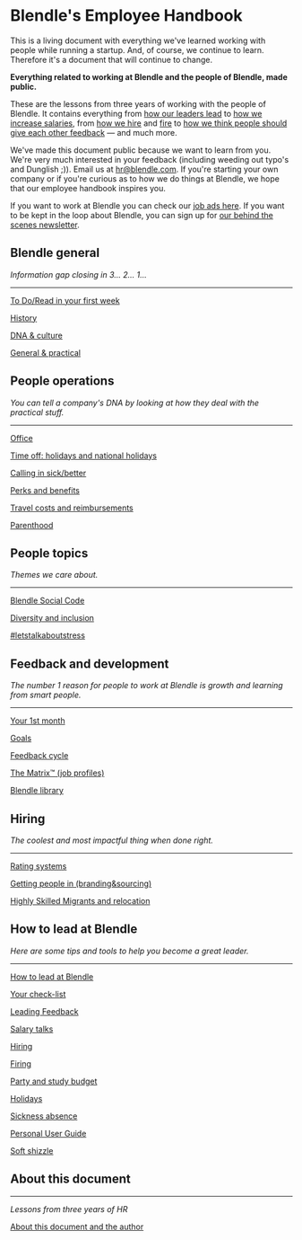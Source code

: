 # Blendle's Employee Handbook

This is a living document with everything we've learned working with people while running a startup. And, of course, we continue to learn. Therefore it's a document that will continue to change. 

**Everything related to working at Blendle and the people of Blendle, made public.**

These are the lessons from three years of working with the people of Blendle. It contains everything from [how our leaders lead](https://www.notion.so/ecfb7e647136468a9a0a32f1771a8f52?pvs=21) to [how we increase salaries](https://www.notion.so/Salary-Review-e11b6161c6d34f5c9568bb3e83ed96b6?pvs=21), from [how we hire](https://www.notion.so/Hiring-451bbcfe8d9b49438c0633326bb7af0a?pvs=21) and [fire](https://www.notion.so/Firing-5567687a2000496b8412e53cd58eed9d?pvs=21) to [how we think people should give each other feedback](https://www.notion.so/Our-Feedback-Process-eb64f1de796b4350aeab3bc068e3801f?pvs=21) — and much more.

We've made this document public because we want to learn from you. We're very much interested in your feedback (including weeding out typo's and Dunglish ;)). Email us at hr@blendle.com. If you're starting your own company or if you're curious as to how we do things at Blendle, we hope that our employee handbook inspires you.

If you want to work at Blendle you can check our [job ads here](https://blendle.homerun.co/). If you want to be kept in the loop about Blendle, you can sign up for [our behind the scenes newsletter](https://blendle.homerun.co/yes-keep-me-posted/tr/apply?token=8092d4128c306003d97dd3821bad06f2).

## Blendle general

*Information gap closing in 3... 2... 1...*

---

[To Do/Read in your first week](Blendle's%20Employee%20Handbook%207f5cc2e6b3604d68a03b5e2808cd2050/To%20Do%20Read%20in%20your%20first%20week%20f7faaf47e9c64c9b890eda10a443d4f2.md)

[History](Blendle's%20Employee%20Handbook%207f5cc2e6b3604d68a03b5e2808cd2050/History%20482d8f60077a40d1a0bd22d08fbd4bd9.md)

[DNA & culture](Blendle's%20Employee%20Handbook%207f5cc2e6b3604d68a03b5e2808cd2050/DNA%20&%20culture%20c88456c904b14571bbc8e20b4c65f60e.md)

[General & practical ](Blendle's%20Employee%20Handbook%207f5cc2e6b3604d68a03b5e2808cd2050/General%20&%20practical%20d9155d61efc344f89d94c799a5810f74.md)

## People operations

*You can tell a company's DNA by looking at how they deal with the practical stuff.*  

---

[Office](Blendle's%20Employee%20Handbook%207f5cc2e6b3604d68a03b5e2808cd2050/Office%2027a1016b5b1c4af4bc19805be4e99f0c.md)

[Time off: holidays and national holidays](Blendle's%20Employee%20Handbook%207f5cc2e6b3604d68a03b5e2808cd2050/Time%20off%20holidays%20and%20national%20holidays%20a16bb510381846f1be7a0c9a64398f7a.md)

[Calling in sick/better](Blendle's%20Employee%20Handbook%207f5cc2e6b3604d68a03b5e2808cd2050/Calling%20in%20sick%20better%20b329d9a3255d41ef89fa86edf6c8188c.md)

[Perks and benefits](Blendle's%20Employee%20Handbook%207f5cc2e6b3604d68a03b5e2808cd2050/Perks%20and%20benefits%20ede9ae4e849749338b10297bf7e74112.md)

[Travel costs and reimbursements](Blendle's%20Employee%20Handbook%207f5cc2e6b3604d68a03b5e2808cd2050/Travel%20costs%20and%20reimbursements%20e0a3cab580ad47929a516528f333a279.md)

[Parenthood](Blendle's%20Employee%20Handbook%207f5cc2e6b3604d68a03b5e2808cd2050/Parenthood%20afaaccc763f34859bcc8f25fd2b5aa6c.md)

## People topics

*Themes we care about.*

---

[Blendle Social Code](Blendle's%20Employee%20Handbook%207f5cc2e6b3604d68a03b5e2808cd2050/Blendle%20Social%20Code%209d8448dbe919454485bdc59e82de0dc0.md)

[Diversity and inclusion](Blendle's%20Employee%20Handbook%207f5cc2e6b3604d68a03b5e2808cd2050/Diversity%20and%20inclusion%204446cd638c5f49c6a26156c5efa76c01.md)

[#letstalkaboutstress](Blendle's%20Employee%20Handbook%207f5cc2e6b3604d68a03b5e2808cd2050/#letstalkaboutstress%20f44cc0e3a0914dcbb403e82912f38f2c.md)

## Feedback and development

*The number 1 reason for people to work at Blendle is growth and learning from smart people.*

---

[Your 1st month ](Blendle's%20Employee%20Handbook%207f5cc2e6b3604d68a03b5e2808cd2050/Your%201st%20month%20c8689e26745e43cfa108855cdad78acb.md)

[Goals](Blendle's%20Employee%20Handbook%207f5cc2e6b3604d68a03b5e2808cd2050/Goals%20a376fd9de81a4a1082446978ff043bd4.md)

[Feedback cycle](Blendle's%20Employee%20Handbook%207f5cc2e6b3604d68a03b5e2808cd2050/Feedback%20cycle%207f2a2660b7024fbab368ccfe454bbee3.md)

[The Matrix™ (job profiles)](Blendle's%20Employee%20Handbook%207f5cc2e6b3604d68a03b5e2808cd2050/The%20Matrix%E2%84%A2%20(job%20profiles)%207077a6f9080345e39ad0213c08a700dc.md)

[Blendle library](Blendle's%20Employee%20Handbook%207f5cc2e6b3604d68a03b5e2808cd2050/Blendle%20library%20962b2396dd4842d9a346deb542072cb7.md)

## **Hiring**

*The coolest and most impactful thing when done right.*

---

[Rating systems](Blendle's%20Employee%20Handbook%207f5cc2e6b3604d68a03b5e2808cd2050/Rating%20systems%20409b3c0855af449e9f525f9db6a5cbac.md)

[Getting people in (branding&sourcing)](Blendle's%20Employee%20Handbook%207f5cc2e6b3604d68a03b5e2808cd2050/Getting%20people%20in%20(branding&sourcing)%20151b95f75dcc40a3bc5c6d581d173276.md)

[Highly Skilled Migrants and relocation](Blendle's%20Employee%20Handbook%207f5cc2e6b3604d68a03b5e2808cd2050/Highly%20Skilled%20Migrants%20and%20relocation%20246c687312af455f8971b51e84661421.md)

## How to lead at Blendle

*Here are some tips and tools to help you become a great leader.*

---

[How to lead at Blendle ](Blendle's%20Employee%20Handbook%207f5cc2e6b3604d68a03b5e2808cd2050/How%20to%20lead%20at%20Blendle%20d5ddc2bac9f749cd983663236f1372f4.md)

[Your check-list](Blendle's%20Employee%20Handbook%207f5cc2e6b3604d68a03b5e2808cd2050/Your%20check-list%2086d983070163401d971ae7c909fe2a9a.md)

[Leading Feedback ](Blendle's%20Employee%20Handbook%207f5cc2e6b3604d68a03b5e2808cd2050/Leading%20Feedback%20bf22ceb30c4947189d3fcfea02e7bd64.md)

[Salary talks](Blendle's%20Employee%20Handbook%207f5cc2e6b3604d68a03b5e2808cd2050/Salary%20talks%20af3ff732c549409fb41c0882af52e46d.md)

[Hiring ](Blendle's%20Employee%20Handbook%207f5cc2e6b3604d68a03b5e2808cd2050/Hiring%20ce8d1281db3243ad8e1d19a7883b80cf.md)

[Firing](Blendle's%20Employee%20Handbook%207f5cc2e6b3604d68a03b5e2808cd2050/Firing%20e98579d12fbe4ac0b8f85ac600cd836b.md)

[Party and study budget](Blendle's%20Employee%20Handbook%207f5cc2e6b3604d68a03b5e2808cd2050/Party%20and%20study%20budget%20ab2d70b571984957a36c50389bd348ab.md)

[Holidays](Blendle's%20Employee%20Handbook%207f5cc2e6b3604d68a03b5e2808cd2050/Holidays%20b3343496d1674faa823aca70f21dbf8e.md)

[Sickness absence](Blendle's%20Employee%20Handbook%207f5cc2e6b3604d68a03b5e2808cd2050/Sickness%20absence%207a151dc79c964753b3e0520cd8529957.md)

[Personal User Guide](Blendle's%20Employee%20Handbook%207f5cc2e6b3604d68a03b5e2808cd2050/Personal%20User%20Guide%20e02c76c4501e4472a68599296719afd8.md)

[Soft shizzle](Blendle's%20Employee%20Handbook%207f5cc2e6b3604d68a03b5e2808cd2050/Soft%20shizzle%206c6a6db24c694bdc81366b59c8834838.md)

## About this document

---

*Lessons from three years of HR*

[About this document and the author](Blendle's%20Employee%20Handbook%207f5cc2e6b3604d68a03b5e2808cd2050/About%20this%20document%20and%20the%20author%20e968f63d79a846bc8a6eccd55a09e1f3.md)